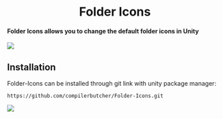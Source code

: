 <!----------------------------------------------------Main Header Part------------------------------------------------------------------ -->
<h1 align="center">Folder Icons</h1>

<h4 align="left"> Folder Icons allows you to change the default folder icons in Unity </h4>
<img src="https://github.com/compilerbutcher/Folder-Icons/assets/97310008/6505017d-5228-43ce-9d02-a574aa1df4ac.png">
<!-- ------------------------------------------------------------------------------------------------------------------------------- -->




<!----------------------------------------------------Installation Part------------------------------------------------------------------ -->
<h2 align="left">Installation</h2>
<p align="left">Folder-Icons can be installed through git link with unity package manager:</p>
<div align="left">

 ```
https://github.com/compilerbutcher/Folder-Icons.git
```
</div>
<div align="left">
<img src="https://github.com/compilerbutcher/Unity-Folder-Icons/assets/97310008/c3033d26-aa95-4143-9a2d-22d0e56b6126.png">
</div>
<!-- ------------------------------------------------------------------------------------------------------------------------------- -->
